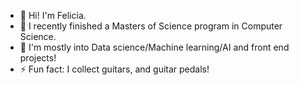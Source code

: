 - 👋 Hi! I'm Felicia.
- 🌱 I recently finished a Masters of Science program in Computer Science.
- 💬 I'm mostly into Data science/Machine learning/AI and front end projects! 
- ⚡ Fun fact: I collect guitars, and guitar pedals! 
<!--
**fRedelaar/fRedelaar** is a ✨ _special_ ✨ repository because its `README.md` (this file) appears on your GitHub profile.

Here are some ideas to get you started:

- 🔭 I’m currently working on ...
- 🌱 I’m currently learning ...
- 👯 I’m looking to collaborate on ...
- 🤔 I’m looking for help with ...
- 💬 Ask me about ...
- 📫 How to reach me: ...
- 😄 Pronouns: ...
- ⚡ Fun fact: ...
-->
